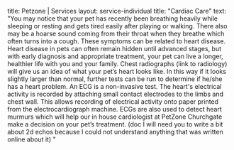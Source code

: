 title: Petzone | Services
layout: service-individual
title: "Cardiac Care"
text: "You may notice that your pet has recently been breathing heavily while sleeping or resting and gets tired easily after playing or walking. There also may be a hoarse sound coming from their throat when they breathe which often turns into a cough. These symptoms can be related to heart disease. Heart disease in pets can often remain hidden until advanced stages, but with early diagnosis and appropriate treatment, your pet can live a longer, healthier life with you and your family. Chest radiographs (link to radiology) will give us an idea of what your pet’s heart looks like. In this way if it looks slightly larger than normal, further tests can be run to determine if he/she has a heart problem. An ECG is a non-invasive test. The heart's electrical activity is recorded by attaching small contact electrodes to the limbs and chest wall. This allows recording of electrical activity onto paper printed from the electrocardiograph machine. ECGs are also used to detect heart murmurs which will help our in house cardiologist at PetZone Churchgate make a decision on your pet’s treatment. (doc I will need you to write a bit about 2d echos because I could not understand anything that was written online about it)
"